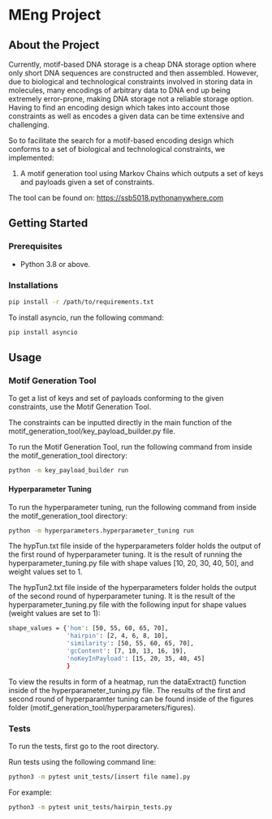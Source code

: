 # MEng Project

## About the Project

Currently, motif-based DNA storage is a cheap DNA storage option where only short DNA sequences are constructed and then assembled. However, due to biological and technological constraints involved in storing data in molecules, many encodings of arbitrary data to DNA end up being extremely error-prone, making DNA storage not a reliable storage option. Having to find an encoding design which takes into account those constraints as well as encodes a given data can be time extensive and challenging.

So to facilitate the search for a motif-based encoding design which conforms to a set of biological and technological constraints, we implemented:

1. A motif generation tool using Markov Chains which outputs a set of keys and payloads given a set of constraints.

The tool can be found on: https://ssb5018.pythonanywhere.com

## Getting Started

### Prerequisites
* Python 3.8 or above.

### Installations
```bash
pip install -r /path/to/requirements.txt
```
To install asyncio, run the following command:
```bash
pip install asyncio
```
## Usage
### Motif Generation Tool

To get a list of keys and set of payloads conforming to the given constraints, use the Motif Generation Tool. 

The constraints can be inputted directly in the main function of the motif_generation_tool/key_payload_builder.py file.

To run the Motif Generation Tool, run the following command from inside the motif_generation_tool directory:
```bash
python -m key_payload_builder run
```

#### Hyperparameter Tuning

To run the hyperparameter tuning, run the following command from inside the motif_generation_tool directory:
```bash
python -m hyperparameters.hyperparameter_tuning run
```

The hypTun.txt file inside of the hyperparameters folder holds the output of the first round of hyperparameter tuning. It is the result of running the hyperparameter_tuning.py file with shape values [10, 20, 30, 40, 50], and weight values set to 1.

The hypTun2.txt file inside of the hyperparameters folder holds the output of the second round of hyperparameter tuning. It is the result of the hyperparameter_tuning.py file with the following input for shape values (weight values are set to 1):

```bash
shape_values = {'hom': [50, 55, 60, 65, 70], 
                'hairpin': [2, 4, 6, 8, 10], 
                'similarity': [50, 55, 60, 65, 70], 
                'gcContent': [7, 10, 13, 16, 19], 
                'noKeyInPayload': [15, 20, 35, 40, 45]
                }
```

To view the results in form of a heatmap, run the dataExtract() function inside of the hyperparameter_tuning.py file.
The results of the first and second round of hyperparamter tuning can be found inside of the figures folder (motif_generation_tool/hyperparameters/figures).

### Tests

To run the tests, first go to the root directory.

Run tests using the following command line: 
```bash
python3 -m pytest unit_tests/[insert file name].py
```
For example: 
```bash
python3 -m pytest unit_tests/hairpin_tests.py
```
